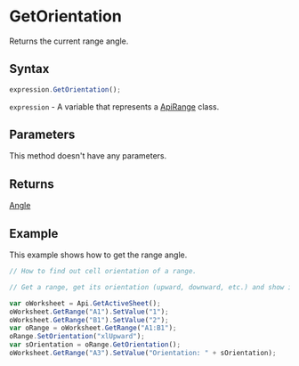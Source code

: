 # GetOrientation

Returns the current range angle.

## Syntax

```javascript
expression.GetOrientation();
```

`expression` - A variable that represents a [ApiRange](../ApiRange.md) class.

## Parameters

This method doesn't have any parameters.

## Returns

[Angle](../../Enumeration/Angle.md)

## Example

This example shows how to get the range angle.

```javascript editor-xlsx
// How to find out cell orientation of a range.

// Get a range, get its orientation (upward, downward, etc.) and show it in the worksheet.

var oWorksheet = Api.GetActiveSheet();
oWorksheet.GetRange("A1").SetValue("1");
oWorksheet.GetRange("B1").SetValue("2");
var oRange = oWorksheet.GetRange("A1:B1");
oRange.SetOrientation("xlUpward");
var sOrientation = oRange.GetOrientation();
oWorksheet.GetRange("A3").SetValue("Orientation: " + sOrientation);
```
